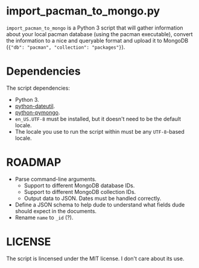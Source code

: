 # import_pacman_to_mongo.py

`import_pacman_to_mongo` is a Python 3 script that will gather information about
your local pacman database (using the pacman executable), convert the
information to a nice and queryable format and upload it to MongoDB
(`{"db": "pacman", "collection": "packages"}`).

# Dependencies

The script dependencies:

* Python 3.
* [python-dateutil](http://labix.org/python-dateutil).
* [python-pymongo](https://pypi.python.org/pypi/pymongo/).
* `en_US.UTF-8` must be installed, but it doesn't need to be the default locale.
* The locale you use to run the script within must be any `UTF-8`-based locale.

# ROADMAP

* Parse command-line arguments.
  * Support to different MongoDB database IDs.
  * Support to different MongoDB collection IDs.
  * Output data to JSON. Dates must be handled correctly.
* Define a JSON schema to help dude to understand what fields dude should expect
  in the documents.
* Rename `name` to `_id` (?).

# LICENSE

The script is lincensed under the MIT license. I don't care about its use.
